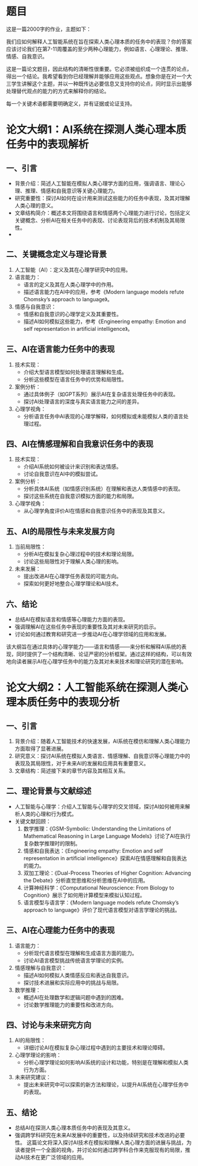 # 题目 
这是一篇2000字的作业，主题如下：

我们应如何解释人工智能系统在旨在探索人类心理本质的任务中的表现？你的答案应该讨论我们在第7-11周覆盖的至少两种心理能力，例如语言、心理理论、推理、情感、自我意识。

这是一篇论文题目，因此结构的清晰性很重要。它必须被组织成一个连贯的论点，得出一个结论。我希望看到你已经理解并能够应用这些观点。想象你是在对一个大三学生讲解这个主题，并以一种既传达必要信息又支持你的论点，同时显示出能够处理替代观点的能力的方式来解释你的结论。

每一个关键术语都需要明确定义，并有证据或论证支持。

# 论文大纲1：AI系统在探测人类心理本质任务中的表现解析
## 一、引言
 * 背景介绍：简述人工智能在模拟人类心理学方面的应用，强调语言、理论心理、推理、情感和自我意识等关键心理能力。  
 * 研究重要性：探讨AI如何在设计用来测试这些能力的任务中表现，及其对理解人类心理的意义。  
 * 文章结构简介：概述本文将围绕语言和情感两个心理能力进行讨论，包括定义关键概念、分析AI在相关任务中的表现、讨论表现背后的技术机制及其局限性。  
 * 
## 二、关键概念定义与理论背景
 1. 人工智能（AI）：定义及其在心理学研究中的应用。
 2. 语言能力：
    * 语言的定义及其在人类心理学中的作用。
    * 描述语言能力在AI中的应用，参考《Modern language models refute Chomsky’s approach to language》。
 3. 情感与自我意识：
    * 情感和自我意识的心理学定义及其重要性。
    * 描述AI如何模拟这些能力，参考《Engineering empathy: Emotion and self representation in artificial intelligence》。
## 三、AI在语言能力任务中的表现
 1. 技术实现：
    * 介绍大型语言模型如何处理语言理解和生成。
    * 分析这些模型在语言任务中的优势和局限性。
 2. 案例分析：
    * 通过具体例子（如GPT系列）展示AI在复杂语言处理任务中的表现。
    * 探讨AI处理语言的深度与真实语言能力之间的差异。
 3. 心理学视角：
    * 分析语言任务中AI表现的心理学解释，如何模拟或未能模拟人类的语言处理过程。
## 四、AI在情感理解和自我意识任务中的表现
 1. 技术实现：
    * 介绍AI系统如何被设计来识别和表达情感。
    * 讨论自我意识在AI中的模拟尝试。
 2. 案例分析：
    * 分析具体AI系统（如情感识别系统）在理解和表达人类情感中的表现。
    * 探讨这些系统在自我意识模拟方面的能力和局限。
 3. 心理学视角：
    * 从心理学角度评价AI在情感和自我意识任务中的表现及其意义。
## 五、AI的局限性与未来发展方向
 1. 当前局限性：
    * 分析AI在模拟复杂心理过程中的技术和理论局限。
    * 讨论这些局限性对于理解人类心理的影响。
 2. 未来发展：
    * 提出改进AI在心理学任务表现的可能方向。
    * 探索如何更好地整合心理学理论和AI技术。
## 六、结论
 * 总结AI在模拟语言和情感等心理能力方面的表现。
 * 强调理解AI在这些任务中表现的重要性及其对未来研究的启示。
 * 讨论如何通过教育和研究进一步推动AI在心理学领域的应用和发展。

该大纲旨在通过具体的心理学能力——语言和情感——来分析和解释AI系统的表现，同时提供了一个结构清晰、论证严密的分析框架。通过这样的结构，可以有效地向读者展示AI在心理学任务中的能力及其对未来技术和理论研究的潜在影响。


# 论文大纲2：人工智能系统在探测人类心理本质任务中的表现分析
## 一、引言
1. 背景介绍：随着人工智能技术的快速发展，AI系统在模仿和理解人类心理能力方面取得了显著进展。
2. 研究意义：探讨AI系统在模拟人类语言、情感理解、自我意识等心理能力中的表现及其局限性，对于未来AI的发展和应用具有重要意义。
3. 文章结构：简述接下来的章节内容及其相互关系。
## 二、理论背景与文献综述
* 人工智能与心理学：介绍人工智能与心理学的交叉领域，探讨AI如何被用来解析人类的心理和行为模式。
* 关键文献回顾：
    1. 数学推理：《GSM-Symbolic: Understanding the Limitations of Mathematical Reasoning in Large Language Models》讨论了AI在执行复杂数学推理时的限制。
    2. 情感和自我表达：《Engineering empathy: Emotion and self representation in artificial intelligence》探索AI在情感理解和自我表达的能力。
    3. 双加工理论：《Dual-Process Theories of Higher Cognition: Advancing the Debate》分析直觉思维和分析思维在AI中的应用。
    4. 计算神经科学：《Computational Neuroscience: From Biology to Cognition》展示了如何用计算模型来模拟认知过程。
    5. 语言模型与语言学：《Modern language models refute Chomsky’s approach to language》评价了现代语言模型对语言学理论的挑战。
## 三、AI在心理能力任务中的表现
1. 语言能力：
   * 分析现代语言模型在理解和生成语言方面的能力。
   * 讨论AI语言模型挑战传统语言学理论的实例。
2. 情感理解与自我意识：
   * 描述AI如何模拟人类情感反应和表达自我意识。
   * 探讨技术进展和实际应用中的挑战与局限。
3. 数学推理：
   * 概述AI在处理数学和逻辑问题中遇到的困难。
   * 讨论数学推理能力的重要性和改进方向。
## 四、讨论与未来研究方向
1. AI的局限性：
   * 详细讨论AI在模拟复杂心理过程中遇到的主要技术和理论障碍。
2. 心理学理论的影响：
   * 分析心理学理论如何影响AI系统的设计和功能，特别是在理解和模拟人类行为方面。
3. 未来研究建议：
   * 提出未来研究中可以探索的新方法和理论，以提升AI系统在心理学任务中的表现。
## 五、结论
* 总结AI在探测人类心理本质任务中的表现及其意义。
* 强调跨学科研究在未来AI发展中的重要性，以及持续研究和技术改进的必要性。
这篇论文将深入探讨AI技术在模拟和理解人类心理方面的进展与挑战，为读者提供一个全面的视角，并讨论如何通过跨学科合作来克服现有的局限，推动AI技术在更广泛领域的应用。